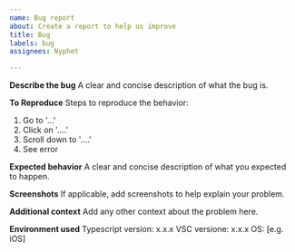 ```yaml
---
name: Bug report
about: Create a report to help us improve
title: Bug
labels: bug
assignees: Nyphet

---
```


**Describe the bug**
A clear and concise description of what the bug is.

**To Reproduce**
Steps to reproduce the behavior:
1. Go to '...'
2. Click on '....'
3. Scroll down to '....'
4. See error

**Expected behavior**
A clear and concise description of what you expected to happen.

**Screenshots**
If applicable, add screenshots to help explain your problem.

**Additional context**
Add any other context about the problem here.

**Environment used**
Typescript version: x.x.x
VSC versione: x.x.x
OS: [e.g. iOS]
